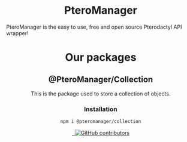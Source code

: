 <div align="center">

# PteroManager

</div>
PteroManager is the easy to use, free and open source Pterodactyl API wrapper!

<div align="center">
   
# Our packages
   
## @PteroManager/Collection
   This is the package used to store a collection of objects.
   
### Installation
```sh
npm i @pteromanager/collection
```
<a href="https://npmjs.com/package/@pteromanager/collection" target="_blank">
<img src="https://img.shields.io/npm/v/@pteromanager/collection.svg" alt=""/>
</a>
<a href="https://npmjs.com/package/@pteromanager/collection" target="_blank">
<img src="https://img.shields.io/npm/dw/@pteromanager/collection.svg" alt=""/>
</a>
<a href="https://github.com/PteroManager/Collection" target="_blank">
<img alt="GitHub contributors" src="https://img.shields.io/github/contributors/PteroManager/Collection">
</a>

</div>
